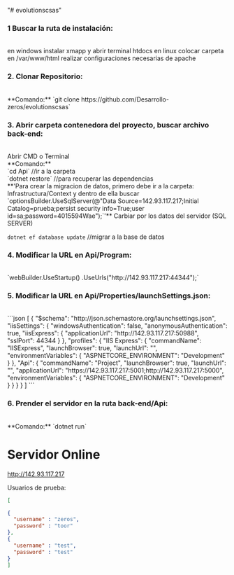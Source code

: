 "# evolutionscsas" 



<h3>1 Buscar la ruta de instalación: </h3>
<br>
en windows instalar xmapp y abrir terminal htdocs
en linux colocar carpeta en /var/www/html 
realizar configuraciones necesarias de apache

<h3>2. Clonar Repositorio: </h3>
<br>
**Comando:**
`git clone https://github.com/Desarrollo-zeros/evolutionscsas`




<h3>3. Abrir carpeta contenedora del proyecto, buscar archivo back-end: </h3>
<br>
Abrir CMD o Terminal
<br>
**Comando:**
<br>
`cd Api`  //ir a la carpeta
<br>
`dotnet restore` //para recuperar las dependencias
<br>
**'Para crear la migracion de datos, primero debe ir a la carpeta:
 Infrastructura/Context y dentro de ella buscar `optionsBuilder.UseSqlServer(@"Data Source=142.93.117.217;Initial Catalog=prueba;persist security info=True;user id=sa;password=4015594Wae");`'**
Carbiar por los datos del servidor (SQL SERVER)
<br>

`dotnet ef database update` //migrar a la base de datos



<h3>4. Modificar la URL en Api/Program: </h3>
<br>
`webBuilder.UseStartup<Startup>()
                        .UseUrls("http://142.93.117.217:44344");`
<br>

<h3>5. Modificar la URL en Api/Properties/launchSettings.json: </h3>
<br>
```json
[
{
   "$schema": "http://json.schemastore.org/launchsettings.json",
   "iisSettings": {
     "windowsAuthentication": false,
     "anonymousAuthentication": true,
     "iisExpress": {
       "applicationUrl": "http://142.93.117.217:50988",
       "sslPort": 44344
     }
   },
   "profiles": {
     "IIS Express": {
       "commandName": "IISExpress",
       "launchBrowser": true,
       "launchUrl": "",
       "environmentVariables": {
         "ASPNETCORE_ENVIRONMENT": "Development"
       }
     },
     "Api": {
       "commandName": "Project",
       "launchBrowser": true,
       "launchUrl": "",
       "applicationUrl": "https://142.93.117.217:5001;http://142.93.117.217:5000",
       "environmentVariables": {
         "ASPNETCORE_ENVIRONMENT": "Development"
       }
     }
   }
 }
]
```
<h3>6. Prender el servidor en la ruta back-end/Api: </h3>
<br>
**Comando:**
`dotnet run`


<h1>Servidor Online</h1>

http://142.93.117.217

Usuarios de prueba:

```json
[

{
  "username" : "zeros",
  "password" : "toor"
},
{
  "username" : "test",
  "password" : "test"
}
]
```


